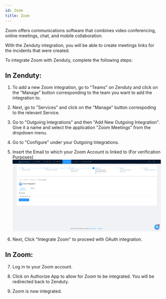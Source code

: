 ```yaml
---
id: Zoom
title: Zoom
---
```

 Zoom offers communications software that combines video conferencing, online meetings, chat, and mobile collaboration.

With the Zenduty integration, you will be able to create meetings links for the incidents that were created.

To integrate Zoom with Zenduty, complete the following steps:

## In Zenduty:

1. To add a new Zoom integration, go to "Teams" on Zenduty and click on the "Manage" button corresponding to the team you want to add the integration to.

2. Next, go to "Services" and click on the "Manage" button correspoding to the relevant Service.

3. Go to "Outgoing Integrations" and then "Add New Outgoing Integration". Give it a name and select the application "Zoom Meetings" from the dropdown menu.

4. Go to "Configure" under your Outgoing Integrations.

5. Insert the Email to which your Zoom Account is linked to (For verification Purposes)
![](/img/Integrations/Zoom/1.png)
6. Next, Click "Integrate Zoom" to proceed with OAuth integration.

## In Zoom:

7. Log in to your Zoom account.

8. Click on Authorize App to allow for Zoom to be integrated. You will be redirected back to Zenduty.

9. Zoom is now integrated.





